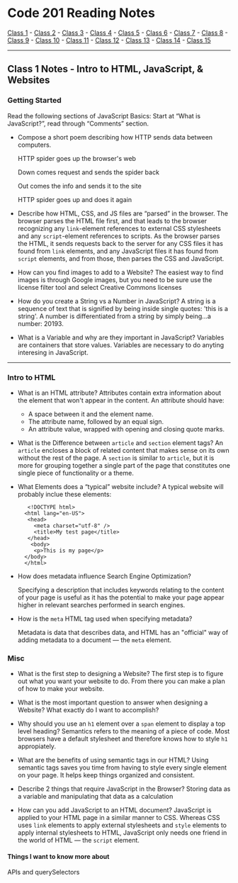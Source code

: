 # Code 201 Reading Notes

[Class 1](https://mel-johnston.github.io/reading-notes/201/class1) -
[Class 2](https://mel-johnston.github.io/reading-notes/201/class2) -
[Class 3](https://mel-johnston.github.io/reading-notes/201/class3) -
[Class 4](https://mel-johnston.github.io/reading-notes/201/class4) -
[Class 5](https://mel-johnston.github.io/reading-notes/201/class5) -
[Class 6](https://mel-johnston.github.io/reading-notes/201/class6) -
[Class 7](https://mel-johnston.github.io/reading-notes/201/class7) -
[Class 8](https://mel-johnston.github.io/reading-notes/201/class8) -
[Class 9](https://mel-johnston.github.io/reading-notes/201/class9) -
[Class 10](https://mel-johnston.github.io/reading-notes/201/class10) -
[Class 11](https://mel-johnston.github.io/reading-notes/201/class11) -
[Class 12](https://mel-johnston.github.io/reading-notes/201/class12) -
[Class 13](https://mel-johnston.github.io/reading-notes/201/class13) -
[Class 14](https://mel-johnston.github.io/reading-notes/201/class14) -
[Class 15](https://mel-johnston.github.io/reading-notes/201/class15)

---

## Class 1 Notes - Intro to HTML, JavaScript, & Websites

### Getting Started

Read the following sections of JavaScript Basics: Start at “What is JavaScript?”, read through “Comments” section.

- Compose a short poem describing how HTTP sends data between computers.

  HTTP spider goes up the browser's web

  Down comes request and sends the spider back 

  Out comes the info and sends it to the site

  HTTP spider goes up and does it again

- Describe how HTML, CSS, and JS files are “parsed” in the browser. The browser parses the HTML file first, and that leads to the browser recognizing any `link`-element references to external CSS stylesheets and any `script`-element references to scripts. As the browser parses the HTML, it sends requests back to the server for any CSS files it has found from `link` elements, and any JavaScript files it has found from `script` elements, and from those, then parses the CSS and JavaScript.

- How can you find images to add to a Website? The easiest way to find images is through Google images, but you need to be sure use the license filter tool and select Creative Commons licenses

- How do you create a String vs a Number in JavaScript? A string is a sequence of text that is signified by being inside single quotes: 'this is a string'. A number is differentiated from a string by simply being...a number: 20193.

- What is a Variable and why are they important in JavaScript? Variables are containers that store values. Variables are necessary to do anyting interesing in JavaScript. 

---

### Intro to HTML

- What is an HTML attribute? Attributes contain extra information about the element that won't appear in the content.
  An attribute should have:
    - A space between it and the element name. 
    - The attribute name, followed by an equal sign.
    - An attribute value, wrapped with opening and closing quote marks.

- What is the Difference between `article` and `section` element tags? An `article` encloses a block of related content that makes sense on its own without the rest of the page. A `section` is similar to `article`, but it is more for grouping together a single part of the page that constitutes one single piece of functionality or a theme. 

- What Elements does a “typical” website include? A typical website will probably inclue these elements:

         <!DOCTYPE html>
        <html lang="en-US">
         <head>
           <meta charset="utf-8" />
           <title>My test page</title>
         </head>
          <body>
           <p>This is my page</p>
        </body>
        </html>


- How does metadata influence Search Engine Optimization?

  Specifying a description that includes keywords relating to the content of your page is useful as it has the potential to make your page appear higher in relevant searches performed in search engines.

- How is the `meta` HTML tag used when specifying metadata?

  Metadata is data that describes data, and HTML has an "official" way of adding metadata to a document — the `meta` element. 

### Misc

- What is the first step to designing a Website?
  The first step is to figure out what you want your website to do. From there you can make a plan of how to make your website.

- What is the most important question to answer when designing a Website?
  What exactly do I want to accomplish?

- Why should you use an `h1` element over a `span` element to display a top level heading?
  Semantics refers to the meaning of a piece of code. Most browsers have a default stylesheet and therefore knows how to style `h1` appropiately. 

- What are the benefits of using semantic tags in our HTML?
  Using semantic tags saves you time from having to style every single element on your page. It helps keep things organized and consistent. 

- Describe 2 things that require JavaScript in the Browser?
  Storing data as a variable and manipulating that data as a calculation
  
- How can you add JavaScript to an HTML document?
  JavaScript is applied to your HTML page in a similar manner to CSS. Whereas CSS uses `link` elements to apply external stylesheets and `style` elements to apply internal stylesheets to HTML, JavaScript only needs one friend in the world of HTML — the `script` element.


#### Things I want to know more about

APIs and querySelectors
